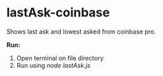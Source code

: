 # lastAsk-coinbase
Shows last ask and lowest asked from coinbase pro.

**Run:**
1. Open terminal on file directory
2. Run using *node lastAsk.js*

